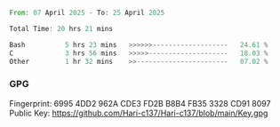 <!--START_SECTION:waka-->

```rust
From: 07 April 2025 - To: 25 April 2025

Total Time: 20 hrs 21 mins

Bash          5 hrs 23 mins   >>>>>>-------------------   24.61 %
C             3 hrs 56 mins   >>>>>--------------------   18.03 %
Other         1 hr 32 mins    >>-----------------------   07.02 %
```

<!--END_SECTION:waka-->

### GPG <br />
Fingerprint:     6995 4DD2 962A CDE3 FD2B B8B4 FB35 3328 CD91 8097 <br />
Public Key:      https://github.com/Hari-c137/Hari-c137/blob/main/Key.gpg
